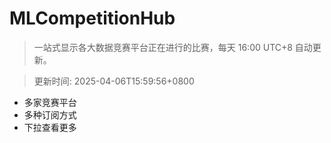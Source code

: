 # MLCompetitionHub

> 一站式显示各大数据竞赛平台正在进行的比赛，每天 16:00 UTC+8 自动更新。
  
> 更新时间: 2025-04-06T15:59:56+0800 

* 多家竞赛平台
* 多种订阅方式
* 下拉查看更多
